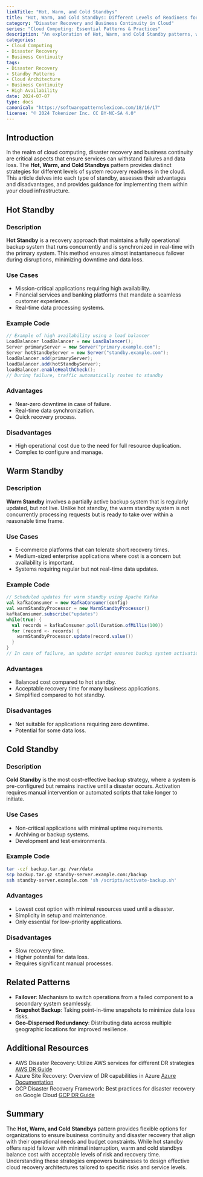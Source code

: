 ```yaml
---
linkTitle: "Hot, Warm, and Cold Standbys"
title: "Hot, Warm, and Cold Standbys: Different Levels of Readiness for Recovery"
category: "Disaster Recovery and Business Continuity in Cloud"
series: "Cloud Computing: Essential Patterns & Practices"
description: "An exploration of Hot, Warm, and Cold Standby patterns, which offer various levels of readiness for recovery in cloud-based disaster recovery strategies. Learn the differences, use cases, and best practices for implementing these strategies in your cloud architecture."
categories:
- Cloud Computing
- Disaster Recovery
- Business Continuity
tags:
- Disaster Recovery
- Standby Patterns
- Cloud Architecture
- Business Continuity
- High Availability
date: 2024-07-07
type: docs
canonical: "https://softwarepatternslexicon.com/18/16/17"
license: "© 2024 Tokenizer Inc. CC BY-NC-SA 4.0"
---
```


## Introduction

In the realm of cloud computing, disaster recovery and business continuity are critical aspects that ensure services can withstand failures and data loss. The **Hot, Warm, and Cold Standbys** pattern provides distinct strategies for different levels of system recovery readiness in the cloud. This article delves into each type of standby, assesses their advantages and disadvantages, and provides guidance for implementing them within your cloud infrastructure.

## Hot Standby

### Description

**Hot Standby** is a recovery approach that maintains a fully operational backup system that runs concurrently and is synchronized in real-time with the primary system. This method ensures almost instantaneous failover during disruptions, minimizing downtime and data loss.

### Use Cases

- Mission-critical applications requiring high availability.
- Financial services and banking platforms that mandate a seamless customer experience.
- Real-time data processing systems.

### Example Code

```java
// Example of high availability using a load balancer
LoadBalancer loadBalancer = new LoadBalancer();
Server primaryServer = new Server("primary.example.com");
Server hotStandbyServer = new Server("standby.example.com");
loadBalancer.add(primaryServer);
loadBalancer.add(hotStandbyServer);
loadBalancer.enableHealthCheck();
// During failure, traffic automatically routes to standby
```

### Advantages

- Near-zero downtime in case of failure.
- Real-time data synchronization.
- Quick recovery process.

### Disadvantages

- High operational cost due to the need for full resource duplication.
- Complex to configure and manage.

## Warm Standby

### Description

**Warm Standby** involves a partially active backup system that is regularly updated, but not live. Unlike hot standby, the warm standby system is not concurrently processing requests but is ready to take over within a reasonable time frame.

### Use Cases

- E-commerce platforms that can tolerate short recovery times.
- Medium-sized enterprise applications where cost is a concern but availability is important.
- Systems requiring regular but not real-time data updates.

### Example Code

```scala
// Scheduled updates for warm standby using Apache Kafka
val kafkaConsumer = new KafkaConsumer(config)
val warmStandbyProcessor = new WarmStandbyProcessor()
kafkaConsumer.subscribe("updates")
while(true) {
  val records = kafkaConsumer.poll(Duration.ofMillis(100))
  for (record <- records) {
    warmStandbyProcessor.update(record.value())
  }
}
// In case of failure, an update script ensures backup system activation
```

### Advantages

- Balanced cost compared to hot standby.
- Acceptable recovery time for many business applications.
- Simplified compared to hot standby.

### Disadvantages

- Not suitable for applications requiring zero downtime.
- Potential for some data loss.

## Cold Standby

### Description

**Cold Standby** is the most cost-effective backup strategy, where a system is pre-configured but remains inactive until a disaster occurs. Activation requires manual intervention or automated scripts that take longer to initiate.

### Use Cases

- Non-critical applications with minimal uptime requirements.
- Archiving or backup systems.
- Development and test environments.

### Example Code

```bash
tar -czf backup.tar.gz /var/data
scp backup.tar.gz standby-server.example.com:/backup
ssh standby-server.example.com 'sh /scripts/activate-backup.sh'
```

### Advantages

- Lowest cost option with minimal resources used until a disaster.
- Simplicity in setup and maintenance.
- Only essential for low-priority applications.

### Disadvantages

- Slow recovery time.
- Higher potential for data loss.
- Requires significant manual processes.

## Related Patterns

- **Failover**: Mechanism to switch operations from a failed component to a secondary system seamlessly.
- **Snapshot Backup**: Taking point-in-time snapshots to minimize data loss risks.
- **Geo-Dispersed Redundancy**: Distributing data across multiple geographic locations for improved resilience.

## Additional Resources

- AWS Disaster Recovery: Utilize AWS services for different DR strategies [AWS DR Guide](https://aws.amazon.com/disaster-recovery/)
- Azure Site Recovery: Overview of DR capabilities in Azure [Azure Documentation](https://docs.microsoft.com/en-us/azure/site-recovery/)
- GCP Disaster Recovery Framework: Best practices for disaster recovery on Google Cloud [GCP DR Guide](https://cloud.google.com/architecture/dr-scenarios)

## Summary

The **Hot, Warm, and Cold Standbys** pattern provides flexible options for organizations to ensure business continuity and disaster recovery that align with their operational needs and budget constraints. While hot standby offers rapid failover with minimal interruption, warm and cold standbys balance cost with acceptable levels of risk and recovery time. Understanding these strategies empowers businesses to design effective cloud recovery architectures tailored to specific risks and service levels.
